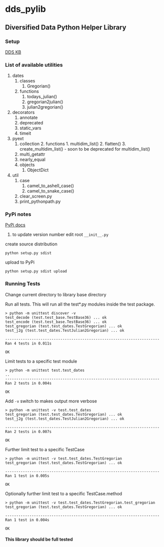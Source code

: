 # dds_pylib

## Diversified Data Python Helper Library

### Setup

[DDS KB](https://help.ddssoft.com/support/diversifieddata/ShowHomePage.do#Solutions/dv/193727000000679004)

### List of available utilities

1. dates
    1. classes
        1. Gregorian()
    2. functions
        1. todays_julian()
        2. gregorian2julian()
        3. julian2gregorian()
2. decorators
    1. annotate
    2. deprecated
    3. static_vars
    4. timeit
3. pyext
    1. collection
        2. functions
            1. multidim_list()
            2. flatten()
            3. create_multidim_list() - soon to be deprecated for multidim_list()
    2. multi_getattr
    3. nearly_equal
    4. objects
        1. ObjectDict
4. util
    1. case
        1. camel_to_ashell_case()
        2. camel_to_snake_case()
    2. clear_screen.py
    3. print_pythonpath.py

### PyPi notes

[PyPi docs](http://python-packaging.readthedocs.io/en/latest/minimal.html)

1. to update version number edit root `__init__.py`

create source distribution

```console
python setup.py sdist
```

upload to PyPi

```console
python setup.py sdist upload
```

### Running Tests

Change current directory to library base directory

Run all tests. This will run all the test*.py modules inside the test package.

```console
> python -m unittest discover -v
test_decode (test.test_base.TestBase36) ... ok
test_encode (test.test_base.TestBase36) ... ok
test_gregorian (test.test_dates.TestGregorian) ... ok
test_j2g (test.test_dates.TestJulian2Gregorian) ... ok

----------------------------------------------------------------------
Ran 4 tests in 0.011s

OK
```

Limit tests to a specific test module

```console
> python -m unittest test.test_dates
..
----------------------------------------------------------------------
Ran 2 tests in 0.004s

OK
```

Add `-v` switch to makes output more verbose

```console
> python -m unittest -v test.test_dates
test_gregorian (test.test_dates.TestGregorian) ... ok
test_j2g (test.test_dates.TestJulian2Gregorian) ... ok

----------------------------------------------------------------------
Ran 2 tests in 0.007s

OK
```

Further limit test to a specific TestCase

```console
> python -m unittest -v test.test_dates.TestGregorian
test_gregorian (test.test_dates.TestGregorian) ... ok

----------------------------------------------------------------------
Ran 1 test in 0.005s

OK
```

Optionally further limit test to a specific TestCase.method

```console
> python -m unittest -v test.test_dates.TestGregorian.test_gregorian
test_gregorian (test.test_dates.TestGregorian) ... ok

----------------------------------------------------------------------
Ran 1 test in 0.004s

OK
```

#### This library should be full tested
